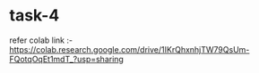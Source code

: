 # task-4
refer colab link :- https://colab.research.google.com/drive/1IKrQhxnhjTW79QsUm-FQotqOqEt1mdT_?usp=sharing
